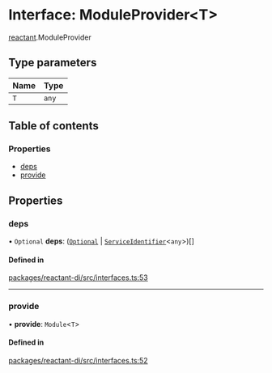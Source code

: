# Interface: ModuleProvider<T\>

[reactant](../modules/reactant.md).ModuleProvider

## Type parameters

| Name | Type |
| :------ | :------ |
| `T` | `any` |

## Table of contents

### Properties

- [deps](reactant.ModuleProvider.md#deps)
- [provide](reactant.ModuleProvider.md#provide)

## Properties

### deps

• `Optional` **deps**: ([`Optional`](../classes/reactant.Optional.md) \| [`ServiceIdentifier`](../modules/reactant.md#serviceidentifier)<`any`\>)[]

#### Defined in

[packages/reactant-di/src/interfaces.ts:53](https://github.com/unadlib/reactant/blob/f66dad8a/packages/reactant-di/src/interfaces.ts#L53)

___

### provide

• **provide**: `Module`<`T`\>

#### Defined in

[packages/reactant-di/src/interfaces.ts:52](https://github.com/unadlib/reactant/blob/f66dad8a/packages/reactant-di/src/interfaces.ts#L52)
